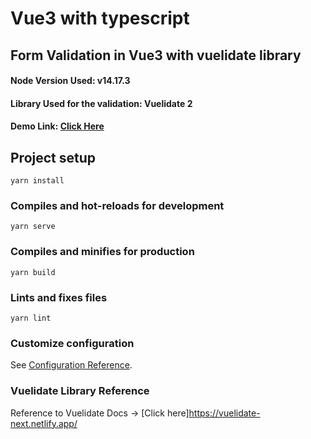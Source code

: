 # Vue3 with typescript 
## Form Validation in Vue3 with vuelidate library

#### Node Version Used: v14.17.3
#### Library Used for the validation: Vuelidate 2
#### Demo Link: [Click Here](https://vue3-form-validation-v1.vercel.app/)

## Project setup
```
yarn install
```

### Compiles and hot-reloads for development
```
yarn serve
```

### Compiles and minifies for production
```
yarn build
```

### Lints and fixes files
```
yarn lint
```

### Customize configuration
See [Configuration Reference](https://cli.vuejs.org/config/).

### Vuelidate Library Reference
Reference to Vuelidate Docs -> [Click here]https://vuelidate-next.netlify.app/